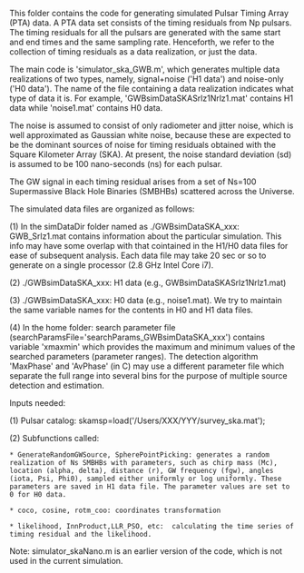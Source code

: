 This folder contains the code for generating simulated Pulsar Timing Array (PTA) data. A PTA data set consists of the timing residuals from Np pulsars. The timing residuals for all the pulsars are generated with the same start and end times and the same sampling rate. Henceforth, we refer to the collection of timing residuals as a data realization, or just the data.


The main code is 'simulator_ska_GWB.m', which generates multiple data realizations of two types, namely,  signal+noise ('H1 data')   and noise-only ('H0 data'). The name of the file containing a data realization indicates what type of data it is. For example, 'GWBsimDataSKASrlz1Nrlz1.mat' contains H1 data while  'noise1.mat' contains H0 data.

The noise is assumed to consist of only radiometer and jitter noise, which is well approximated as Gaussian white noise, because these are expected to be the dominant sources of noise for timing residuals obtained with the Square Kilometer Array (SKA). At present, the noise standard deviation (sd) is assumed to be 100 nano-seconds (ns) for each pulsar.

The GW signal in each timing residual arises from a set of Ns=100 Supermassive Black Hole Binaries (SMBHBs) scattered across the Universe. 

The simulated data files are organized as follows: 

(1) In the simDataDir folder named as ./GWBsimDataSKA_xxx: GWB_Srlz1.mat contains information about the particular simulation. This info may have some overlap with that cointained in the H1/H0 data files for ease of subsequent analysis. Each data file may take 20 sec or so to generate on a single processor (2.8 GHz Intel Core i7).

(2) ./GWBsimDataSKA_xxx: H1 data (e.g., GWBsimDataSKASrlz1Nrlz1.mat)


(3) ./GWBsimDataSKA_xxx: H0 data (e.g., noise1.mat). We try to maintain the same variable names for the contents in H0 and H1 data files.


(4) In the home folder: search parameter file (searchParamsFile='searchParams_GWBsimDataSKA_xxx') contains variable 'xmaxmin' which provides the maximum and minimum values of the searched parameters (parameter ranges). The detection algorithm 'MaxPhase' and 'AvPhase' (in C) may use a different parameter file which separate the full range into several bins for the purpose of multiple source detection and estimation. 


Inputs needed: 

(1) Pulsar catalog: skamsp=load('/Users/XXX/YYY/survey_ska.mat');

(2) Subfunctions called: 

    * GenerateRandomGWSource, SpherePointPicking: generates a random realization of Ns SMBHBs with parameters, such as chirp mass (Mc), location (alpha, delta), distance (r), GW frequency (fgw), angles (iota, Psi, Phi0), sampled either uniformly or log uniformly. These parameters are saved in H1 data file. The parameter values are set to 0 for H0 data. 

    * coco, cosine, rotm_coo: coordinates transformation

    * likelihood, InnProduct,LLR_PSO, etc:  calculating the time series of timing residual and the likelihood. 

Note: simulator_skaNano.m is an earlier version of the code, which is not used in the current simulation. 

